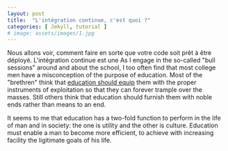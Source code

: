 ```yaml
---
layout: post
title:  "L'intégration continue, c'est quoi ?"
categories: [ Jekyll, tutorial ]
# image: assets/images/1.jpg
---
```

Nous allons voir, comment faire en sorte que votre code soit prêt à être déployé. L'intégration continue est une As I engage in the so-called "bull sessions" around and about the school, I too often find that most college men have a misconception of the purpose of education. Most of the "brethren" think that <a href="#">education should equip</a> them with the proper instruments of exploitation so that they can forever trample over the masses. Still others think that education should furnish them with noble ends rather than means to an end.

It seems to me that education has a two-fold function to perform in the life of man and in society: the one is utility and the other is culture. Education must enable a man to become more efficient, to achieve with increasing facility the ligitimate goals of his life.